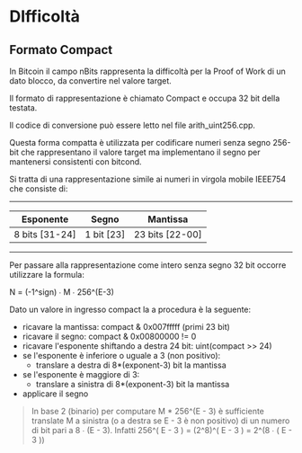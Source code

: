 # DIfficoltà

## Formato Compact

In Bitcoin il campo nBits rappresenta la difficoltà per la Proof of Work di un dato blocco, da convertire nel valore target.

Il formato di rappresentazione è chiamato Compact e occupa 32 bit della testata.

Il codice di conversione può essere letto nel file arith_uint256.cpp.

Questa forma compatta è utilizzata per codificare numeri senza segno 256-bit che rappresentano il valore target ma implementano il segno per mantenersi consistenti con bitcond.

Si tratta di una rappresentazione simile ai numeri in virgola mobile IEEE754 che consiste di:

-------------------------------------------------
|   Esponente    |    Segno   |    Mantissa     |
| -------------- | ---------- | --------------- |
| 8 bits [31-24] | 1 bit [23] | 23 bits [22-00] |
-------------------------------------------------

Per passare alla rappresentazione come intero senza segno 32 bit occorre utilizzare la formula:

N = (-1^sign) ∙ M ∙ 256^(E-3)

Dato un valore in ingresso compact la a procedura è la seguente:

- ricavare la mantissa: compact & 0x007fffff (primi 23 bit)
- ricavare il segno: compact & 0x00800000 != 0
- ricavare l'esponente shiftando a destra 24 bit: uint(compact >> 24)
- se l'esponente è inferiore o uguale a 3 (non positivo):
  - translare a destra di 8*(exponent-3) bit la mantissa
- se l'esponente è maggiore di 3:
  - translare a sinistra di 8*(exponent-3) bit la mantissa
- applicare il segno

> In base 2 (binario) per computare M * 256^(E - 3) è sufficiente translate M a sinistra (o a destra se E - 3 è non positivo)
> di un numero di bit pari a 8 ∙ (E - 3).
> Infatti 256^( E - 3 ) = (2^8)^( E - 3 ) = 2^(8 ∙ ( E - 3 ))
